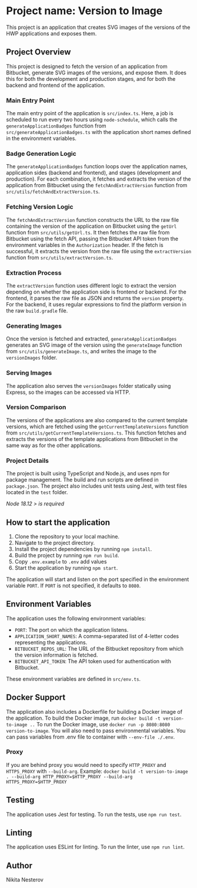 # Project name: Version to Image

This project is an application that creates SVG images of the versions of the HWP applications and exposes them.

## Project Overview

This project is designed to fetch the version of an application from Bitbucket, generate SVG images of the versions, and expose them. It does this for both the development and production stages, and for both the backend and frontend of the application.

### Main Entry Point

The main entry point of the application is `src/index.ts`. Here, a job is scheduled to run every two hours using `node-schedule`, which calls the `generateApplicationBadges` function from `src/generateApplicationBadges.ts` with the application short names defined in the environment variables.

### Badge Generation Logic

The `generateApplicationBadges` function loops over the application names, application sides (backend and frontend), and stages (development and production). For each combination, it fetches and extracts the version of the application from Bitbucket using the `fetchAndExtractVersion` function from `src/utils/fetchAndExtractVersion.ts`.

### Fetching Version Logic

The `fetchAndExtractVersion` function constructs the URL to the raw file containing the version of the application on Bitbucket using the `getUrl` function from `src/utils/getUrl.ts`. It then fetches the raw file from Bitbucket using the fetch API, passing the Bitbucket API token from the environment variables in the `Authorization` header. If the fetch is successful, it extracts the version from the raw file using the `extractVersion` function from `src/utils/extractVersion.ts`.

### Extraction Process

The `extractVersion` function uses different logic to extract the version depending on whether the application side is frontend or backend. For the frontend, it parses the raw file as JSON and returns the `version` property. For the backend, it uses regular expressions to find the platform version in the raw `build.gradle` file.

### Generating Images

Once the version is fetched and extracted, `generateApplicationBadges` generates an SVG image of the version using the `generateImage` function from `src/utils/generateImage.ts`, and writes the image to the `versionImages` folder.

### Serving Images

The application also serves the `versionImages` folder statically using Express, so the images can be accessed via HTTP.

### Version Comparison

The versions of the applications are also compared to the current template versions, which are fetched using the `getCurrentTemplateVersions` function from `src/utils/getCurrentTemplateVersions.ts`. This function fetches and extracts the versions of the template applications from Bitbucket in the same way as for the other applications.

### Project Details

The project is built using TypeScript and Node.js, and uses npm for package management. The build and run scripts are defined in `package.json`. The project also includes unit tests using Jest, with test files located in the `test` folder.

*Node 18.12 > is required*

## How to start the application

1. Clone the repository to your local machine.
2. Navigate to the project directory.
3. Install the project dependencies by running `npm install`.
4. Build the project by running `npm run build`.
5. Copy `.env.example` to `.env` add values
6. Start the application by running `npm start`.

The application will start and listen on the port specified in the environment variable `PORT`. If `PORT` is not specified, it defaults to `8080`.

## Environment Variables

The application uses the following environment variables:

- `PORT`: The port on which the application listens.
- `APPLICATION_SHORT_NAMES`: A comma-separated list of 4-letter codes representing the applications.
- `BITBUCKET_REPOS_URL`: The URL of the Bitbucket repository from which the version information is fetched.
- `BITBUCKET_API_TOKEN`: The API token used for authentication with Bitbucket.

These environment variables are defined in `src/env.ts`.

## Docker Support

The application also includes a Dockerfile for building a Docker image of the application. To build the Docker image, run `docker build -t version-to-image ..` To run the Docker image, use `docker run -p 8080:8080 version-to-image`.
You will also need to pass environmental variables. You can pass variables from .env file to container with `--env-file ./.env`.

### Proxy

If you are behind proxy you would need to specify `HTTP_PROXY` and `HTTPS_PROXY` with `--build-arg`.
Example: `docker build -t version-to-image . --build-arg HTTP_PROXY=$HTTP_PROXY --build-arg HTTPS_PROXY=$HTTP_PROXY`

## Testing

The application uses Jest for testing. To run the tests, use `npm run test`.

## Linting

The application uses ESLint for linting. To run the linter, use `npm run lint`.

## Author

Nikita Nesterov

